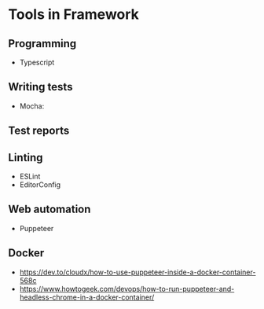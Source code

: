 # Tools in Framework

## Programming

- Typescript

## Writing tests

- Mocha:

## Test reports

## Linting

- ESLint
- EditorConfig

## Web automation

- Puppeteer

## Docker

- https://dev.to/cloudx/how-to-use-puppeteer-inside-a-docker-container-568c
- https://www.howtogeek.com/devops/how-to-run-puppeteer-and-headless-chrome-in-a-docker-container/